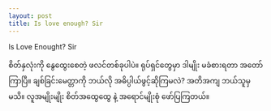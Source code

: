 ```yaml
---
layout: post
title: Is love enough? Sir
---
```

Is Love Enought? Sir

စိတ်နှလုံးကို နွေထွေးစေတဲ့ ဖလင်တစ်ခုပါပဲ။ ရုပ်ရှင်တွေမှာ ဒါမျိုး မခံစားရတာ အတော်ကြာပြီ။ ချစ်ခြင်းမေတ္တာကို ဘယ်လို အဓိပ္ပါယ်ဖွင့်ဆိုကြမလဲ? အတိအကျ ဘယ်သူမှ မသိ။ လူအမျိုးမျိုး စိတ်အထွေထွေ နဲ့ အရောင်မျိုးစုံ ဖော်ပြကြတယ်။
